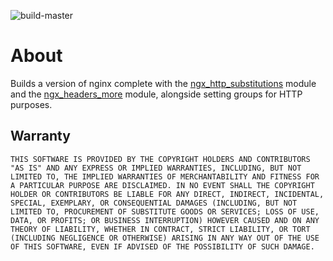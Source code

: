 ![build-master](https://github.com/TeddiO/custom-nginx/workflows/build-master/badge.svg?branch=master)
# About
Builds a version of nginx complete with the [ngx_http_substitutions](https://github.com/yaoweibin/ngx_http_substitutions_filter_module) module and the [ngx_headers_more](https://github.com/openresty/headers-more-nginx-module) module, alongside setting groups for HTTP purposes.


## Warranty
```THIS SOFTWARE IS PROVIDED BY THE COPYRIGHT HOLDERS AND CONTRIBUTORS "AS IS" AND ANY EXPRESS OR IMPLIED WARRANTIES, INCLUDING, BUT NOT LIMITED TO, THE IMPLIED WARRANTIES OF MERCHANTABILITY AND FITNESS FOR A PARTICULAR PURPOSE ARE DISCLAIMED. IN NO EVENT SHALL THE COPYRIGHT HOLDER OR CONTRIBUTORS BE LIABLE FOR ANY DIRECT, INDIRECT, INCIDENTAL, SPECIAL, EXEMPLARY, OR CONSEQUENTIAL DAMAGES (INCLUDING, BUT NOT LIMITED TO, PROCUREMENT OF SUBSTITUTE GOODS OR SERVICES; LOSS OF USE, DATA, OR PROFITS; OR BUSINESS INTERRUPTION) HOWEVER CAUSED AND ON ANY THEORY OF LIABILITY, WHETHER IN CONTRACT, STRICT LIABILITY, OR TORT (INCLUDING NEGLIGENCE OR OTHERWISE) ARISING IN ANY WAY OUT OF THE USE OF THIS SOFTWARE, EVEN IF ADVISED OF THE POSSIBILITY OF SUCH DAMAGE.```
